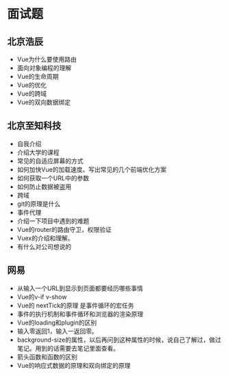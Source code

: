 # 面试题

## 北京浩辰

* Vue为什么要使用路由
* 面向对象编程的理解
* Vue的生命周期
* Vue的优化
* Vue的跨域
* Vue的双向数据绑定

## 北京至知科技

* 自我介绍
* 介绍大学的课程
* 常见的自适应屏幕的方式
* 如何加快Vue的加载速度。写出常见的几个前端优化方案
* 如何获取一个URL中的参数
* 如何防止数据被盗用
* 跨域
* git的原理是什么
* 事件代理
* 介绍一下项目中遇到的难题
* Vue的router的路由守卫，权限验证
* Vuex的介绍和理解。
* 有什么对公司想说的

## 网易

* 从输入一个URL到显示到页面都要经历哪些事情
* Vue的v-if v-show
* Vue的 nextTick的原理 是事件循环的宏任务
* 事件的执行机制和事件循环和浏览器的渲染原理
* Vue的loading和plugin的区别
* 输入零返回1，输入一返回零。
* background-size的属性，以后再问到这种属性的时候，说自己了解过，做过笔记。用到的话需要去笔记里面查看。
* 箭头函数和函数的区别
* Vue的响应式数据的原理和双向绑定的原理